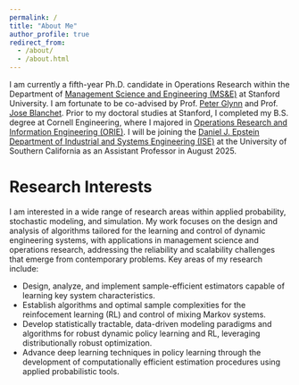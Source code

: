 ```yaml
---
permalink: /
title: "About Me"
author_profile: true
redirect_from: 
  - /about/
  - /about.html
---
```


I am currently a fifth-year Ph.D. candidate in Operations Research within the Department of [Management Science and Engineering (MS&E)](https://msande.stanford.edu/) at Stanford University. I am fortunate to be co-advised by Prof. [Peter Glynn](https://web.stanford.edu/~glynn/) and Prof. [Jose Blanchet](https://web.stanford.edu/~jblanche/). Prior to my doctoral studies at Stanford, I completed my B.S. degree at Cornell Engineering, where I majored in [Operations Research and Information Engineering (ORIE)](https://www.orie.cornell.edu/orie). 
I will be joining the [Daniel J. Epstein Department of Industrial and Systems Engineering (ISE)](https://ise.usc.edu/) at the University of Southern California as an Assistant Professor in August 2025.


# Research Interests
I am interested in a wide range of research areas within applied probability, stochastic modeling, and simulation. My work focuses on the design and analysis of algorithms tailored for the learning and control of dynamic engineering systems, with applications in management science and operations research, addressing the reliability and scalability challenges that emerge from contemporary problems. Key areas of my research include:
* Design, analyze, and implement sample-efficient estimators capable of learning key system characteristics. 
* Establish algorithms and optimal sample complexities for the reinfocement learning (RL) and control of mixing Markov systems.
* Develop statistically tractable, data-driven modeling paradigms and algorithms for robust dynamic policy learning and RL, leveraging distributionally robust optimization.
* Advance deep learning techniques in policy learning through the development of computationally efficient estimation procedures using applied probabilistic tools.